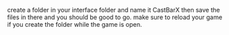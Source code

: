 create a folder in your interface folder and name it CastBarX then save the files in there and you should be good to go. make sure to reload your game if you create the folder while the game is open.
